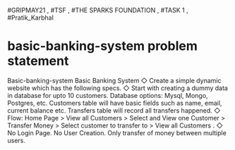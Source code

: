 #GRIPMAY21  ,  #TSF  ,  #THE SPARKS FOUNDATION  ,  #TASK 1 , #Pratik_Karbhal

# basic-banking-system problem statement

Basic-banking-system Basic Banking System 
◇ Create a simple dynamic website which has the following specs. 
◇ Start with creating a dummy data in database for upto 10 customers. 
	Database options: Mysql, Mongo, Postgres, etc. Customers table will have basic fields such as name, email, current balance etc. 
	Transfers table will record all transfers happened. 
◇ Flow: Home Page > View all Customers > Select and View one Customer > Transfer Money > Select customer to transfer to > View all Customers . 
◇ No Login Page. No User Creation. Only transfer of money between multiple users.
